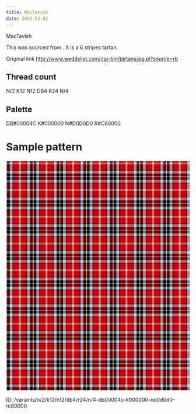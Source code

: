 ```yaml
---
title: MacTavish
date: 2023-02-02
---
```

MacTavish

This was sourced from <no value>.  It is a 6 stripes tartan.

Original link http://www.weddslist.com/cgi-bin/tartans/pg.pl?source=rb

## Thread count
N/2 K12 N12 DB4 R24 N/4

## Palette
DB#00004C K#000000 N#D0D0D0 R#C80000

# Sample pattern

![Tartan detail](tartan.png "N/2 K12 N12 DB4 R24 N/4 tartan")

ID: /variants/n/2/k12/n12/db4/r24/n/4-db00004c-k000000-nd0d0d0-rc80000
